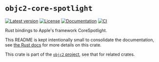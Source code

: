 # `objc2-core-spotlight`

[![Latest version](https://badgen.net/crates/v/objc2-core-spotlight)](https://crates.io/crates/objc2-core-spotlight)
[![License](https://badgen.net/badge/license/Zlib%20OR%20Apache-2.0%20OR%20MIT/blue)](../../LICENSE.md)
[![Documentation](https://docs.rs/objc2-core-spotlight/badge.svg)](https://docs.rs/objc2-core-spotlight/)
[![CI](https://github.com/madsmtm/objc2/actions/workflows/ci.yml/badge.svg)](https://github.com/madsmtm/objc2/actions/workflows/ci.yml)

Rust bindings to Apple's framework CoreSpotlight.

This README is kept intentionally small to consolidate the documentation, see
[the Rust docs](https://docs.rs/objc2-core-spotlight/) for more details on this crate.

This crate is part of the [`objc2` project](https://github.com/madsmtm/objc2),
see that for related crates.
